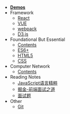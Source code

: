* [**Demos**](docs/Demos/abstract.md)
* Framework
    * [React](docs/Framework/React.md)
    * [VUE](docs/Framework/VUE.md)
    * [webpack](docs/Framework/webpack.md)
    * [D3.js](docs/Framework/D3.md)
* Foundational But Essential
    * [Contents](docs/Foundational/contentsOfFoundational.md)
    * [ES6+](docs/Foundational/ES6+.md)
    * [HTML5](docs/Foundational/HTML5.md)
    * [CSS](docs/Foundational/less.md)
* Computer Network
    * [Contents](docs/Computer_Network/ContentsOfCN.md)
* Reading Notes
    * [JavaScript语言精粹](docs/Reading_Notes/JavaScript_The_Good_Parts.md)
    * [掘金-前端面试之道](docs/Reading_Notes/掘金-前端面试之道.md)
    * [面试题](docs/Reading_Notes/面试题.md)
* Other
    * [Git](docs/Other/Git.md)